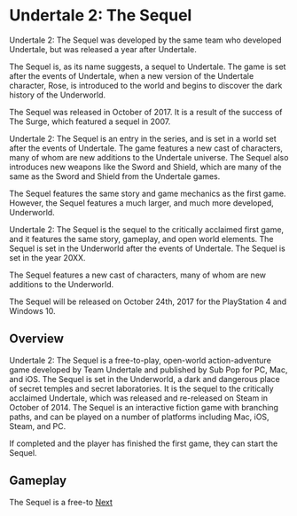 # Undertale 2: The Sequel

Undertale 2: The Sequel was developed by the same team who developed Undertale, but was released a year after Undertale.

The Sequel is, as its name suggests, a sequel to Undertale. The game is set after the events of Undertale, when a new version of the Undertale character, Rose, is introduced to the world and begins to discover the dark history of the Underworld.

The Sequel was released in October of 2017. It is a result of the success of The Surge, which featured a sequel in 2007.

Undertale 2: The Sequel is an entry in the series, and is set in a world set after the events of Undertale. The game features a new cast of characters, many of whom are new additions to the Undertale universe. The Sequel also introduces new weapons like the Sword and Shield, which are many of the same as the Sword and Shield from the Undertale games.

The Sequel features the same story and game mechanics as the first game. However, the Sequel features a much larger, and much more developed, Underworld.

Undertale 2: The Sequel is the sequel to the critically acclaimed first game, and it features the same story, gameplay, and open world elements. The Sequel is set in the Underworld after the events of Undertale. The Sequel is set in the year 20XX.

The Sequel features a new cast of characters, many of whom are new additions to the Underworld.

The Sequel will be released on October 24th, 2017 for the PlayStation 4 and Windows 10.

## Overview

Undertale 2: The Sequel is a free-to-play, open-world action-adventure game developed by Team Undertale and published by Sub Pop for PC, Mac, and iOS. The Sequel is set in the Underworld, a dark and dangerous place of secret temples and secret laboratories. It is the sequel to the critically acclaimed Undertale, which was released and re-released on Steam in October of 2014. The Sequel is an interactive fiction game with branching paths, and can be played on a number of platforms including Mac, iOS, Steam, and PC.

If completed and the player has finished the first game, they can start the Sequel.

## Gameplay

The Sequel is a free-to
[Next](230.md)